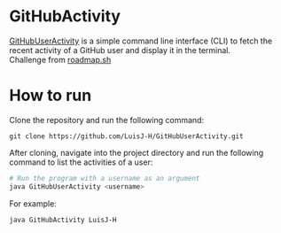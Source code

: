 # GitHubActivity
[GitHubUserActivity](https://github.com/LuisJ-H/GitHubUserActivity) is a simple command line interface (CLI) to fetch the recent activity of a GitHub user and display it in the terminal.  
Challenge from [roadmap.sh](https://roadmap.sh/)

# How to run
Clone the repository and run the following command:

```bash'
git clone https://github.com/LuisJ-H/GitHubUserActivity.git
```

After cloning, navigate into the project directory and run the following command to list the activities of a user:

```bash
# Run the program with a username as an argument
java GitHubUserActivity <username>
```

For example:

```bash
java GitHubActivity LuisJ-H
```
